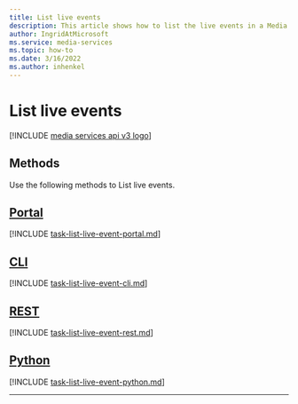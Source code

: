 ```yaml
---
title: List live events
description: This article shows how to list the live events in a Media Services account.
author: IngridAtMicrosoft
ms.service: media-services
ms.topic: how-to
ms.date: 3/16/2022
ms.author: inhenkel
---
```


# List live events

[!INCLUDE [media services api v3 logo](./includes/v3-hr.md)]

## Methods

Use the following methods to List live events.

## [Portal](#tab/portal/)

[!INCLUDE [task-list-live-event-portal.md](./includes/task-list-live-event-portal.md)]

## [CLI](#tab/cli/)

[!INCLUDE [task-list-live-event-cli.md](./includes/task-list-live-event-cli.md)]

## [REST](#tab/rest/)

[!INCLUDE [task-list-live-event-rest.md](./includes/task-list-live-event-rest.md)]

## [Python](#tab/python/)

[!INCLUDE [task-list-live-event-python.md](./includes/task-list-live-event-python.md)]

---
